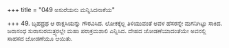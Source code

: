 +++
title = "049 ಅಸುರೆಯನು ಮನ್ನಿಸಿದನಾಕೆಯ"

+++
49. ಬೃಹದ್ರಥ ಆ ರಾಕ್ಷಸಿಯನ್ನು ಗೌರವಿಸಿದ. ಲೋಕಕ್ಕೆಲ್ಲ ತಿಳಿಯುವಂತೆ ಅವಳ ಹೆಸರನ್ನೇ ಮಗನಿಗಿಟ್ಟು ಸಾಕಿದ. ಜರಾಸಂಧ ಸುರಾಸುರಮತ್ರ್ಯರಲ್ಲೇ ಮಹಾ ಪರಾಕ್ರಮಶಾಲಿ ಎನ್ನಿಸಿದ. ದೇಹದ ಜೋಡಣೆಯಾದಂತೆಯೇ ಅವನಲ್ಲಿ ಸಾಹಸದ ಜೋಡಣೆಯೂ ಆಯಿತು.